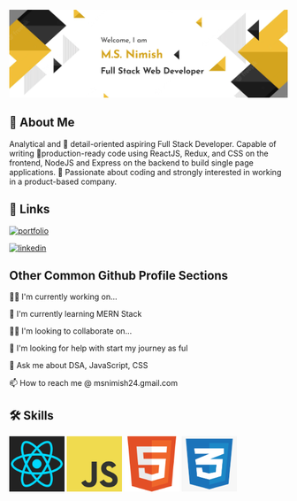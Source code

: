 ![Welcome to my GitHub profile](./Images/Github%20Profile%20Banner.png)

## 🚀 About Me
Analytical and 🔎 detail-oriented aspiring Full Stack Developer.
Capable of writing 📃production-ready code using ReactJS, Redux, and 
CSS on the frontend, NodeJS and Express on the backend to build single page applications. 
💯 Passionate about coding and strongly interested in working in a product-based company.


## 🔗 Links
[![portfolio](https://img.shields.io/badge/my_portfolio-000?style=for-the-badge&logo=ko-fi&logoColor=white)](https://msnimish.github.io/)

[![linkedin](https://img.shields.io/badge/linkedin-0A66C2?style=for-the-badge&logo=linkedin&logoColor=white)](https://www.linkedin.com/in/msnimish/)


## Other Common Github Profile Sections
👩‍💻 I'm currently working on... 

🧠 I'm currently learning MERN Stack

👯‍♀️ I'm looking to collaborate on...

🤔 I'm looking for help with start my journey as ful

💬 Ask me about DSA, JavaScript, CSS

📫 How to reach me @ msnimish24.gmail.com


## 🛠 Skills
<img src="./Images/react.svg" width=100 height=100>
<img src="./Images/logo-javascript.svg" width=100 height=100>
<img src="./Images/1200px-HTML5_Badge.svg.png" width=100 height=100>
<img src="./Images/css logo.png" width=100 height=100>

